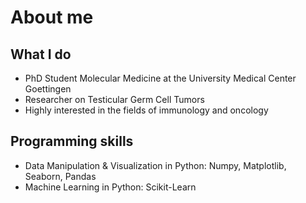 <h1>About me</h1> 
<h2>What I do</h2>
<ul>
  <li>PhD Student Molecular Medicine at the University Medical Center Goettingen</li>
  <li>Researcher on Testicular Germ Cell Tumors</li>
  <li>Highly interested in the fields of immunology and oncology</li>
</ul>
<h2>Programming skills</h2>
<ul>
  <li>Data Manipulation & Visualization in Python: Numpy, Matplotlib, Seaborn, Pandas</li>
  <li>Machine Learning in Python: Scikit-Learn</li>
</ul>
